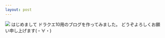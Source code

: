```yaml
---
layout: post
---
```

<img src="{{ site.baseurl }}/images/banner.jpg">
はじめまして
ドラクエ10用のブログを作ってみました。
どうぞよろしくお願い申し上げます(・∀・)

